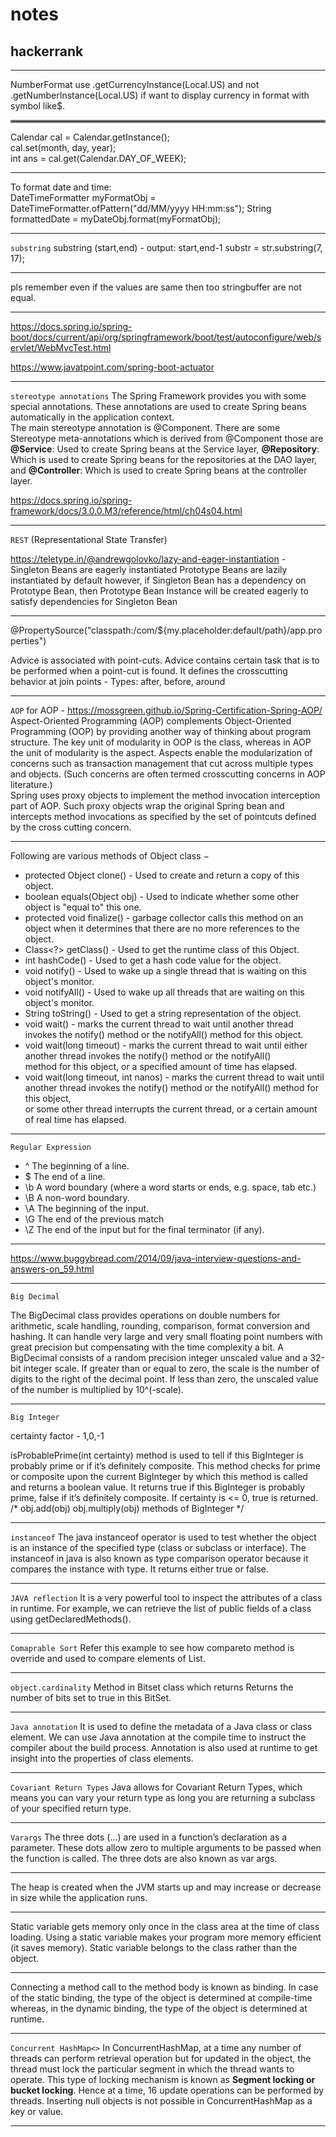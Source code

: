 # notes

## hackerrank
_________________________________________________________________________________________________________________________________________________________________________________
NumberFormat use .getCurrencyInstance(Local.US) and not 
                 .getNumberInstance(Local.US) if want to display currency in format with symbol like$.<br/>
                 
<hr style="border:2px solid gray"> </hr>

Calendar cal = Calendar.getInstance();<br/>
        cal.set(month, day, year);<br/>
        int ans = cal.get(Calendar.DAY_OF_WEEK);<br/>
________________________________________________________________________________________________________________________________
To format date and time:<br/>
DateTimeFormatter myFormatObj = DateTimeFormatter.ofPattern("dd/MM/yyyy HH:mm:ss");
String formattedDate = myDateObj.format(myFormatObj);<br/> 
________________________________________________________________________________________________________________________________________________________________________
`substring`
substring (start,end) - output: start,end-1
substr = str.substring(7, 17);<br/>
_________________________________________________________________________________________________________________________________________________________________________
pls remember even if the values are same then too stringbuffer are not equal.
_________________________________________________________________________________________________________________________________________________________________________
https://docs.spring.io/spring-boot/docs/current/api/org/springframework/boot/test/autoconfigure/web/servlet/WebMvcTest.html

https://www.javatpoint.com/spring-boot-actuator
_________________________________________________________________________________________________________________________________________________________________________
`stereotype annotations`
The Spring Framework provides you with some special annotations. These annotations are used to create Spring beans automatically
in the application context.<br/> 
The main stereotype annotation is @Component.
There are some Stereotype meta-annotations which is derived from @Component those are
**@Service**: Used to create Spring beans at the Service layer,
**@Repository**: Which is used to create Spring beans for the repositories at the DAO layer, and
**@Controller**: Which is used to create Spring beans at the controller layer.<br/>

https://docs.spring.io/spring-framework/docs/3.0.0.M3/reference/html/ch04s04.html<br/>
_________________________________________________________________________________________________________________________________________________________________________
`REST` (Representational State Transfer)
 
https://teletype.in/@andrewgolovko/lazy-and-eager-instantiation - 
Singleton Beans are eagerly instantiated
Prototype Beans are lazily instantiated by default however, if Singleton Bean has a dependency on Prototype Bean, 
then Prototype Bean Instance will be created eagerly to satisfy dependencies for Singleton Bean<br/>
_______________________________________________________________________________________________________________________________________________________________																	
@PropertySource("classpath:/com/${my.placeholder:default/path}/app.properties")

Advice is associated with point-cuts.
Advice contains certain task that is to be performed when a point-cut is found. 
It defines the crosscutting behavior at join points - Types: after, before, around<br/>
________________________________________________________________________________________________________________________________________________________________
`AOP`
for AOP - https://mossgreen.github.io/Spring-Certification-Spring-AOP/
Aspect-Oriented Programming (AOP) complements Object-Oriented Programming (OOP) by providing another way of thinking about program structure. The key unit of modularity in OOP is the class, whereas in AOP the unit of modularity is the aspect. Aspects enable the modularization of concerns such as transaction management that cut across multiple types and objects. (Such concerns are often termed crosscutting concerns in AOP literature.)<br/>
Spring uses proxy objects to implement the method invocation interception part of AOP. 
Such proxy objects wrap the original Spring bean and intercepts method invocations as 
specified by the set of pointcuts defined by the cross cutting concern.<br/>
_________________________________________________________________________________________________________________________________________________________________
Following are various methods of Object class −

- protected Object clone() - Used to create and return a copy of this object. <br />
- boolean equals(Object obj) - Used to indicate whether some other object is "equal to" this one. <br />
- protected void finalize() - garbage collector calls this method on an object when it determines that there are no more references to the object. <br />
- Class<?> getClass() - Used to get the runtime class of this Object. <br />
- int hashCode() - Used to get a hash code value for the object. <br />
- void notify() - Used to wake up a single thread that is waiting on this object's monitor. <br />
- void notifyAll() - Used to wake up all threads that are waiting on this object's monitor. <br />
- String toString() - Used to get a string representation of the object. <br />
- void wait() - marks the current thread to wait until another thread invokes the notify() method or the notifyAll() method for this object. <br />
- void wait(long timeout) - marks the current thread to wait until either another thread invokes the notify() method or the notifyAll()<br />
                          method for this object, or a specified amount of time has elapsed. <br />
- void wait(long timeout, int nanos) - marks the current thread to wait until another thread invokes the notify() method or the notifyAll() method for this object, <br />
                                     or some other thread interrupts the current thread, or a certain amount of real time has elapsed. <br />
_________________________________________________________________________________________________________________________________________________________________________________
`Regular Expression`

- ^	The beginning of a line. <br/>
- $	The end of a line. <br/>
- \b	A word boundary (where a word starts or ends, e.g. space, tab etc.) <br />
- \B	A non-word boundary. <br/>
- \A	The beginning of the input. <br/>
- \G	The end of the previous match <br/>
- \Z	The end of the input but for the final terminator (if any). <br/>
_________________________________________________________________________________________________________________________________________________________________
https://www.buggybread.com/2014/09/java-interview-questions-and-answers-on_59.html
________________________________________________________________________________________________________________________________________________________________________________
`Big Decimal`

The BigDecimal class provides operations on double numbers for arithmetic, scale handling, rounding, comparison, format conversion and hashing.
It can handle very large and very small floating point numbers with great precision but compensating with the time complexity a bit.
A BigDecimal consists of a random precision integer unscaled value and a 32-bit integer scale. 
If greater than or equal to zero, the scale is the number of digits to the right of the decimal point. If less than zero, 
the unscaled value of the number is multiplied by 10^(-scale).<br/>
________________________________________________________________________________________________________________________________________________________________________________
`Big Integer`

certainty factor - 1,0,-1

isProbablePrime(int certainty) method is used to tell if this BigInteger is probably prime or if it’s definitely composite.
This method checks for prime or composite upon the current BigInteger by which this method is called and returns a boolean value.
It returns true if this BigInteger is probably prime, false if it’s definitely composite. 
If certainty is <= 0, true is returned.
/*  obj.add(obj)
    obj.multiply(obj) methods of BigInteger */<br/>
_____________________________________________________________________________________________________________________________________________________________________
`instanceof`
The java instanceof operator is used to test whether the object is an instance of the specified type (class or subclass or interface).
The instanceof in java is also known as type comparison operator because it compares the instance with type. 
It returns either true or false.<br/>
_____________________________________________________________________________________________________________________________________________________________________
`JAVA reflection` 
It is a very powerful tool to inspect the attributes of a class in runtime.
For example, we can retrieve the list of public fields of a class using getDeclaredMethods().<br/>
_____________________________________________________________________________________________________________________________________________________________________
`Comaprable Sort` Refer this example to see how compareto method is override and used to compare elements of 
List<Student>.<br/>
_____________________________________________________________________________________________________________________________________________________________________
`object.cardinality` Method in Bitset class which returns Returns the number of bits set to true in this BitSet.<br/>
_____________________________________________________________________________________________________________________________________________________________________
`Java annotation` 
It is used to define the metadata of a Java class or class element. We can use Java annotation at the compile time to instruct the compiler about the build process. 
Annotation is also used at runtime to get insight into the properties of class elements.<br/>
_____________________________________________________________________________________________________________________________________________________________________
`Covariant Return Types`
Java allows for Covariant Return Types, which means you can vary your return type as long you are returning a subclass of your specified return type.<br/>
_____________________________________________________________________________________________________________________________________________________________________
`Varargs` 
The three dots (...) are used in a function’s declaration as a parameter.
These dots allow zero to multiple arguments to be passed when the function is called. The three dots are also known as var args.<br/>
_____________________________________________________________________________________________________________________________________________________________________
The heap is created when the JVM starts up and may increase or decrease in size while the application runs.<br/>
_____________________________________________________________________________________________________________________________________________________________________
Static variable gets memory only once in the class area at the time of class loading. Using a static variable makes your program more memory efficient 
(it saves memory).
Static variable belongs to the class rather than the object.<br/>
_____________________________________________________________________________________________________________________________________________________________________
Connecting a method call to the method body is known as binding.
In case of the static binding, the type of the object is determined at compile-time whereas, in the dynamic binding, the type of the object is determined 
at runtime.<br/>
_____________________________________________________________________________________________________________________________________________________________________
`Concurrent HashMap<>`
In ConcurrentHashMap, at a time any number of threads can perform retrieval operation but for updated in the object, the thread must lock the 
particular segment in which the thread wants to operate. This type of locking mechanism is known as **Segment locking or bucket locking**. 
Hence at a time, 16 update operations can be performed by threads.
Inserting null objects is not possible in ConcurrentHashMap as a key or value.<br/>
_________________________________________________________________________________________________________________________________________________________________________________
